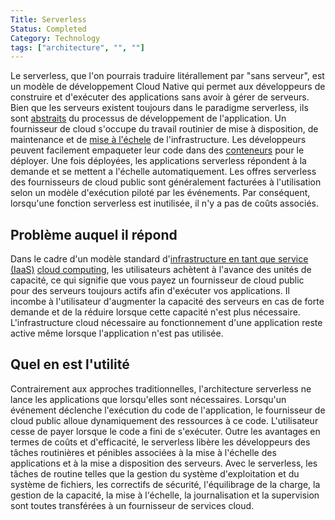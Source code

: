 ```yaml
---
Title: Serverless
Status: Completed
Category: Technology
tags: ["architecture", "", ""]
---
```


Le serverless, que l'on pourrais traduire litérallement par "sans serveur", est un modèle de développement Cloud Native qui permet aux développeurs de construire et d'exécuter des applications sans avoir à gérer de serveurs.
Bien que les serveurs existent toujours dans le paradigme serverless, ils sont [abstraits](/fr/abstraction/) du processus de développement de l'application.
Un fournisseur de cloud s'occupe du travail routinier de mise à disposition, de maintenance et de [mise à l'échele](/fr/scalability/) de l'infrastructure.
Les développeurs peuvent facilement empaqueter leur code dans des [conteneurs](/fr/container/) pour le déployer.
Une fois déployées, les applications serverless répondent à la demande et se mettent a l'échelle automatiquement.
Les offres serverless des fournisseurs de cloud public sont généralement facturées à l'utilisation selon un modèle d'exécution piloté par les événements.
Par conséquent, lorsqu'une fonction serverless est inutilisée, il n'y a pas de coûts associés.

## Problème auquel il répond

Dans le cadre d'un modèle standard d'[infrastructure en tant que service (IaaS)](/fr/infrastructure-as-a-service/) [cloud computing](/fr/cloud-computing/), les utilisateurs achètent à l'avance des unités de capacité,
ce qui signifie que vous payez un fournisseur de cloud public pour des serveurs toujours actifs afin d'exécuter vos applications.
Il incombe à l'utilisateur d'augmenter la capacité des serveurs en cas de forte demande et de la réduire lorsque cette capacité n'est plus nécessaire.
L'infrastructure cloud nécessaire au fonctionnement d'une application reste active même lorsque l'application n'est pas utilisée.

## Quel en est l'utilité

Contrairement aux approches traditionnelles, l'architecture serverless ne lance les applications que lorsqu'elles sont nécessaires.
Lorsqu'un événement déclenche l'exécution du code de l'application, le fournisseur de cloud public alloue dynamiquement des ressources à ce code.
L'utilisateur cesse de payer lorsque le code a fini de s'exécuter.
Outre les avantages en termes de coûts et d'efficacité,
le serverless libère les développeurs des tâches routinières et pénibles associées à la mise à l'échelle des applications et à la mise a disposition des serveurs.
Avec le serverless, les tâches de routine telles que la gestion du système d'exploitation et du système de fichiers, les correctifs de sécurité,
l'équilibrage de la charge, la gestion de la capacité, la mise à l'échelle, la journalisation et la supervision sont toutes transférées à un fournisseur de services cloud.
